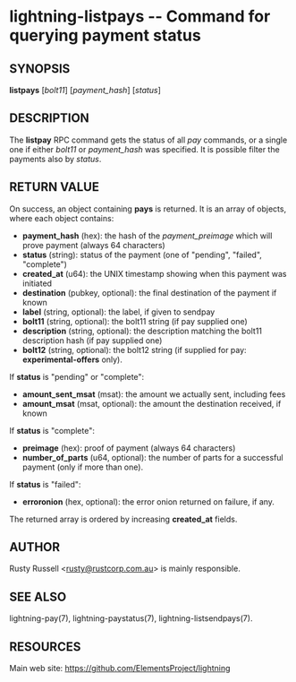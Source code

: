 lightning-listpays -- Command for querying payment status
=========================================================

SYNOPSIS
--------

**listpays** [*bolt11*] [*payment_hash*] [*status*]

DESCRIPTION
-----------

The **listpay** RPC command gets the status of all *pay* commands, or a
single one if either *bolt11* or *payment_hash* was specified.
It is possible filter the payments also by *status*.

RETURN VALUE
------------

[comment]: # (GENERATE-FROM-SCHEMA-START)
On success, an object containing **pays** is returned.  It is an array of objects, where each object contains:

- **payment_hash** (hex): the hash of the *payment_preimage* which will prove payment (always 64 characters)
- **status** (string): status of the payment (one of "pending", "failed", "complete")
- **created_at** (u64): the UNIX timestamp showing when this payment was initiated
- **destination** (pubkey, optional): the final destination of the payment if known
- **label** (string, optional): the label, if given to sendpay
- **bolt11** (string, optional): the bolt11 string (if pay supplied one)
- **description** (string, optional): the description matching the bolt11 description hash (if pay supplied one)
- **bolt12** (string, optional): the bolt12 string (if supplied for pay: **experimental-offers** only).

If **status** is "pending" or "complete":

  - **amount_sent_msat** (msat): the amount we actually sent, including fees
  - **amount_msat** (msat, optional): the amount the destination received, if known

If **status** is "complete":

  - **preimage** (hex): proof of payment (always 64 characters)
  - **number_of_parts** (u64, optional): the number of parts for a successful payment (only if more than one).

If **status** is "failed":

  - **erroronion** (hex, optional): the error onion returned on failure, if any.

[comment]: # (GENERATE-FROM-SCHEMA-END)

The returned array is ordered by increasing **created_at** fields.

AUTHOR
------

Rusty Russell <<rusty@rustcorp.com.au>> is mainly responsible.

SEE ALSO
--------

lightning-pay(7), lightning-paystatus(7), lightning-listsendpays(7).

RESOURCES
---------

Main web site: <https://github.com/ElementsProject/lightning>

[comment]: # ( SHA256STAMP:074ced29c00a0aff31098ccaae1c1f56364cc3aaaad34485a7c6b1c3cd9b3670)
